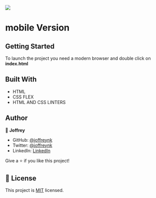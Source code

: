 ![](https://img.shields.io/badge/Microverse-blueviolet)

#
# mobile Version

## Getting Started

To launch the project you need a modern browser and double click on **index.html**

## Built With

- HTML
- CSS FLEX
- HTML AND CSS LINTERS

## Author

👤 **Joffrey**

- GitHub: [@joffreynk](https://github.com/JoffreyNK)
- Twitter: [@joffreynk](https://twitter.com/home)
- LinkedIn: [LinkedIn](https://www.linkedin.com/in/joffrey-nkeshimana-15b8aa1b3/)


Give a ⭐️ if you like this project!

## 📝 License

This project is [MIT](./MIT.md) licensed.
